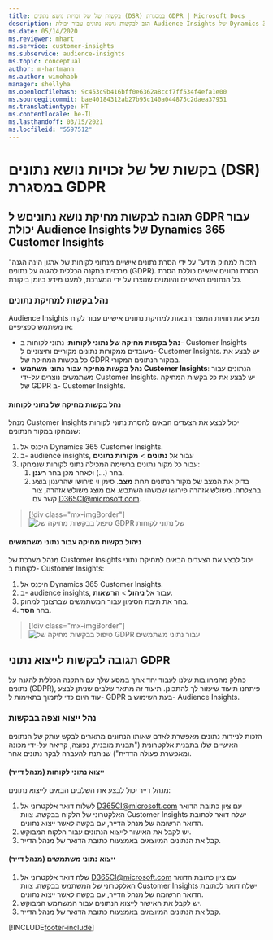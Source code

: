 ```yaml
---
title: בקשות של של זכויות נושא נתונים (DSR) במסגרת GDPR | Microsoft Docs
description: הגב לבקשות נושא נתונים עבור יכולת Audience Insights של Dynamics 365 Customer Insights.
ms.date: 05/14/2020
ms.reviewer: mhart
ms.service: customer-insights
ms.subservice: audience-insights
ms.topic: conceptual
author: m-hartmann
ms.author: wimohabb
manager: shellyha
ms.openlocfilehash: 9c453c9b416bff0e6362a8ccf7ff534f4efa1e00
ms.sourcegitcommit: bae40184312ab27b95c140a044875c2daea37951
ms.translationtype: HT
ms.contentlocale: he-IL
ms.lasthandoff: 03/15/2021
ms.locfileid: "5597512"
---
```

# <a name="data-subject-rights-dsr-requests-under-gdpr"></a>בקשות של של זכויות נושא נתונים (DSR) במסגרת GDPR

## <a name="responding-to-gdpr-data-subject-delete-requests-for-dynamics-365-customer-insights-audience-insights-capability"></a>תגובה לבקשות מחיקת נושא נתוניםש ל GDPR עבור יכולת Audience Insights של Dynamics 365 Customer Insights

"הזכות למחוק מידע" על ידי הסרת נתונים אישיים מנתוני לקוחות של ארגון הינה הגנה מרכזית בתקנה הכללית להגנה על נתונים (GDPR). הסרת נתונים אישיים כוללת הסרת כל הנתונים האישיים והיומנים שנוצרו על ידי המערכת, למעט מידע ביומן ביקורת.

### <a name="manage-data-subject-delete-requests"></a>נהל בקשות למחיקת נתונים

Audience Insights מציע את חוויות המוצר הבאות למחיקת נתונים אישיים עבור לקוח או משתמש ספציפיים:

- **נהל בקשות מחיקה של נתוני לקוחות**: נתוני לקוחות ב- Customer Insights מעובדים ממקורות נתונים מקוריים וחיצוניים ל- Customer Insights. יש לבצע את כל בקשות המחיקה של GDPR במקור הנתונים המקורי.
- **נהל בקשות מחיקה עבור נתוני משתמש Customer Insights**: הנתונים עבור משתמשים נוצרים על-ידי Customer Insights. יש לבצע את כל בקשות המחיקה של GDPR ב- Customer Insights.

#### <a name="manage-delete-requests-for-customer-data"></a>נהל בקשות מחיקה של נתוני לקוחות

מנהל Customer Insights יכול לבצע את הצעדים הבאים להסרת נתוני לקוחות שנמחקו במקור הנתונים:

1. היכנס אל Dynamics 365 Customer Insights.
2. ב- audience insights, עבור אל **נתונים** > **מקורות נתונים**
3. עבור כל מקור נתונים ברשימה המכילה נתוני לקוחות שנמחקו:
   1. בחר (...) ולאחר מכן בחר **רענן**.
   2. בדוק את המצב של מקור הנתונים תחת **מצב**. סימן וי פירושו שהרענון בוצע בהצלחה. משולש אזהרה פירושו שמשהו השתבש. אם מוצג משולש אזהרה, צור קשר עם D365CI@microsoft.com.

> [!div class="mx-imgBorder"]
> ![טיפול בבקשות מחיקה של GDPR של נתוני לקוחות](media/gdpr-data-sources.png "טיפול בבקשות מחיקה של GDPR של נתוני לקוחות")

#### <a name="manage-delete-requests-for-user-data"></a>ניהול בקשות מחיקה עבור נתוני משתמשים

מנהל מערכת של Customer Insights יכול לבצע את הצעדים הבאים למחיקת נתוני לקוחות ב- Customer Insights:

1. היכנס אל Dynamics 365 Customer Insights.
2. ב- audience insights, עבור אל **ניהול** > **הרשאות**.
3. בחר את תיבת הסימון עבור המשתמשים שברצונך למחוק.
4. בחר **הסר**.

> [!div class="mx-imgBorder"]
> ![טיפול בבקשות מחיקה של GDPR עבור נתוני משתמשים](media/gdpr-permissions.png "טיפול בבקשות מחיקה של GDPR עבור נתוני משתמשים")

## <a name="responding-to-gdpr-data-subject-export-requests"></a>תגובה לבקשות לייצוא נתוני GDPR

כחלק מהמחויבות שלנו לעבוד יחד אתך במסע שלך עם התקנה הכללית להגנה על נתונים (GDPR), פיתחנו תיעוד שיעזור לך להתכונן. תיעוד זה מתאר שלבים שניתן לבצע עוד היום כדי לתמוך בתאימות ל- GDPR בעת השימוש ב- Audience Insights.

### <a name="manage-export-and-view-requests"></a>נהל ייצוא וצפה בבקשות

הזכות לניידות נתונים מאפשרת לאדם שאותו הנתונים מתארים לבקש עותק של הנתונים האישיים שלו בתבנית אלקטרונית ("תבנית מובנית, נפוצה, קריאה על-ידי מכונה ומאפשרת פעולה הדדית") שניתנת להעברה לבקר נתונים אחר.

#### <a name="export-customer-data-tenant-admin"></a>ייצוא נתוני לקוחות (מנהל דייר)

מנהל דייר יכול לבצע את השלבים הבאים לייצוא נתונים:

1. לשלוח דואר אלקטרוני אל D365CI@microsoft.com עם ציון כתובת הדואר האלקטרוני של הלקוח בבקשה. צוות Customer Insights ישלח דואר לכתובת הדואר הרשומה של מנהל הדייר, עם בקשה לאשר ייצוא נתונים.
2. יש לקבל את האישור לייצוא הנתונים עבור הלקוח המבוקש.
3. קבל את הנתונים המיוצאים באמצעות כתובת הדואר של מנהל הדייר.

#### <a name="export-user-data-tenant-admin"></a>ייצוא נתוני משתמשים (מנהל דייר)

1. שלח דואר אלקטרוני אל D365CI@microsoft.com עם ציון כתובת הדואר האלקטרוני של המשתמש בבקשה. צוות Customer Insights ישלח דואר לכתובת הדואר הרשומה של מנהל הדייר, עם בקשה לאשר ייצוא נתונים.
2. יש לקבל את האישור לייצוא הנתונים עבור המשתמש המבוקש.
3. קבל את הנתונים המיוצאים באמצעות כתובת הדואר של מנהל הדייר.


[!INCLUDE[footer-include](../includes/footer-banner.md)]